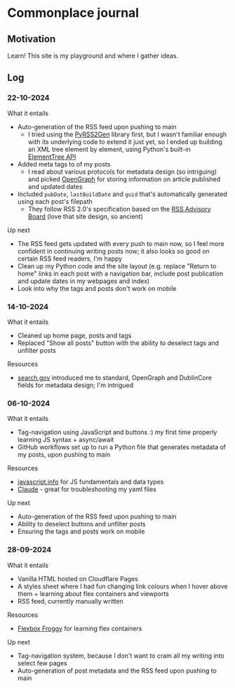 # Commonplace journal

## Motivation

Learn! This site is my playground and where I gather ideas.

## Log

### 22-10-2024

What it entails

- Auto-generation of the RSS feed upon pushing to main
  - I tried using the [PyRSS2Gen](https://pypi.org/project/PyRSS2Gen/) library first, but I wasn't familiar enough with its underlying code to extend it just yet, so I ended up building an XML tree element by element, using Python's built-in [ElementTree API](https://docs.python.org/3/library/xml.etree.elementtree.html)
- Added meta tags to <head> of my posts
  - I read about various protocols for metadata design (so intriguing) and picked [OpenGraph](https://ogp.me/) for storing information on article published and updated dates
- Included `pubDate`, `lastBuildDate` and `guid` that's automatically generated using each post's filepath
  - They follow RSS 2.0's specification based on the [RSS Advisory Board](https://www.rssboard.org/rss-specification) (love that site design, so ancient)

Up next

- The RSS feed gets updated with every push to main now, so I feel more confident in continuing writing posts now; it also looks so good on certain RSS feed readers, I'm happy
- Clean up my Python code and the site layout (e.g. replace "Return to home" <a> links in each post with a navigation bar, include post publication and update dates in my webpages and index)
- Look into why the tags and posts don't work on mobile

### 14-10-2024

What it entails

- Cleaned up home page, posts and tags
- Replaced "Show all posts" button with the ability to deselect tags and unfilter posts

Resources

- [search.gov](https://search.gov/indexing/metadata.html#tags--keywords) introduced me to standard, OpenGraph and DublinCore fields for metadata design; I'm intrigued

### 06-10-2024

What it entails

- Tag-navigation using JavaScript and buttons :) my first time properly learning JS syntax + async/await 
- GitHub workflows set up to run a Python file that generates metadata of my posts, upon pushing to main

Resources

- [javascript.info](https://javascript.info) for JS fundamentals and data types
- [Claude](https://claude.ai) - great for troubleshooting my yaml files

Up next

- Auto-generation of the RSS feed upon pushing to main
- Ability to deselect buttons and unfilter posts
- Ensuring the tags and posts work on mobile

### 28-09-2024

What it entails

- Vanilla HTML hosted on Cloudflare Pages
- A styles sheet where I had fun changing link colours when I hover above them + learning about flex containers and viewports
- RSS feed, currently manually written

Resources

- [Flexbox Froggy](https://flexboxfroggy.com) for learning flex containers

Up next

- Tag-navigation system, because I don't want to cram all my writing into select few pages
- Auto-generation of post metadata and the RSS feed upon pushing to main
